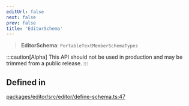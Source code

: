 ```yaml
---
editUrl: false
next: false
prev: false
title: 'EditorSchema'
---
```


> **EditorSchema**: `PortableTextMemberSchemaTypes`

:::caution[Alpha]
This API should not be used in production and may be trimmed from a public release.
:::

## Defined in

[packages/editor/src/editor/define-schema.ts:47](https://github.com/portabletext/editor/blob/66b5022fc4919e0540c704fbecb8ab8f991c2439/packages/editor/src/editor/define-schema.ts#L47)
